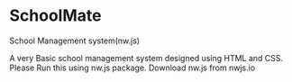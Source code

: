 # SchoolMate
School Management system(nw.js)

A very Basic school management system designed using HTML and CSS.
Please Run this using nw.js package.
Download nw.js from nwjs.io
